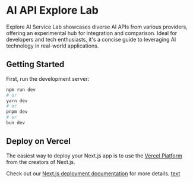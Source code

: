 # AI API Explore Lab

Explore AI Service Lab showcases diverse AI APIs from various providers, offering an experimental hub for integration and comparison. Ideal for developers and tech enthusiasts, it's a concise guide to leveraging AI technology in real-world applications.


## Getting Started

First, run the development server:

```bash
npm run dev
# or
yarn dev
# or
pnpm dev
# or
bun dev
```
## Deploy on Vercel

The easiest way to deploy your Next.js app is to use the [Vercel Platform](https://vercel.com/new?utm_medium=default-template&filter=next.js&utm_source=create-next-app&utm_campaign=create-next-app-readme) from the creators of Next.js.

Check out our [Next.js deployment documentation](https://nextjs.org/docs/deployment) for more details.
[text](http://localhost:3000/dashboard)